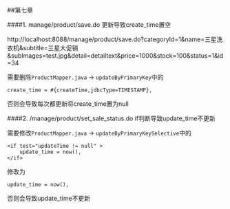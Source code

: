 ##第七章

####1. manage/product/save.do 更新导致create_time置空

http://localhost:8088/manage/product/save.do?categoryId=1&name=三星洗衣机&subtitle=三星大促销&subImages=test.jpg&detail=detailtext&price=1000&stock=100&status=1&id=34

需要删除`ProductMapper.java` -> `updateByPrimaryKey`中的

	create_time = #{createTime,jdbcType=TIMESTAMP},

否则会导致每次都更新将create_time置为null

####2. /manage/product/set_sale_status.do  if判断导致update_time不更新

需要修改`ProductMapper.java` -> `updateByPrimaryKeySelective`中的

	<if test="updateTime != null" >
		update_time = now(),
	</if>

修改为

	update_time = now(),

否则会导致update_time不更新
